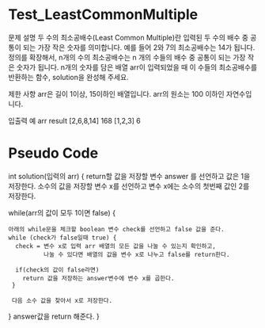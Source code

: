 # Test_LeastCommonMultiple

문제 설명
두 수의 최소공배수(Least Common Multiple)란 입력된 두 수의 배수 중 공통이 되는 가장 작은 숫자를 의미합니다. 예를 들어 2와 7의 최소공배수는 14가 됩니다. 정의를 확장해서, n개의 수의 최소공배수는 n 개의 수들의 배수 중 공통이 되는 가장 작은 숫자가 됩니다. n개의 숫자를 담은 배열 arr이 입력되었을 때 이 수들의 최소공배수를 반환하는 함수, solution을 완성해 주세요.

제한 사항
arr은 길이 1이상, 15이하인 배열입니다.
arr의 원소는 100 이하인 자연수입니다.

입출력 예
arr     	  result
[2,6,8,14]	 168
[1,2,3]	      6

# Pseudo Code 
int solution(입력의 arr) { 
  return할 값을 저장할 변수 answer 를 선언하고 값은 1을 저장한다.
  소수의 값을 저장할 변수 x를 선언하고 변수 x에는 소수의 첫번째 값인 2를 저장한다.
  
  while(arr의 값이 모두 1이면 false)  {
    
    아래의 while문을 체크할 boolean 변수 check를 선언하고 false 값을 준다.
    while (check가 false일때 true) {
      check = 변수 x로 입력 arr 배열의 모든 값을 나눌 수 있는지 확인하고,
              나눌 수 있다면 배열의 값을 변수 x로 나누고 false를 return한다.
      
      if(check의 값이 false라면) 
        return 값을 저장하는 answer변수에 변수 x를 곱한다.
     }
     
     다음 소수 값을 찾아서 x로 저장한다.
  }
  answer값을 return 해준다.
}


